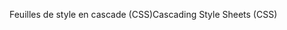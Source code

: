 <span data-ttu-id="3c68a-101">Feuilles de style en cascade (CSS)</span><span class="sxs-lookup"><span data-stu-id="3c68a-101">Cascading Style Sheets (CSS)</span></span>